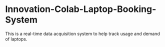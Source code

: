 # Innovation-Colab-Laptop-Booking-System
This is a real-time data acquisition system to help track usage and demand of laptops.
